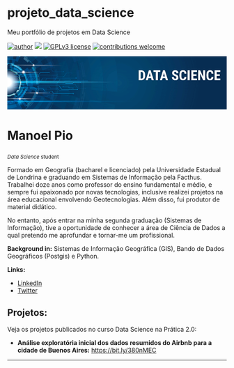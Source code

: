 # projeto_data_science
Meu portfólio de projetos em Data Science

[![author](https://img.shields.io/badge/author-manoelpio-red.svg)](https://www.linkedin.com/in/carlosfab) [![](https://img.shields.io/badge/python-3.7+-blue.svg)](https://www.python.org/downloads/release/python-365/) [![GPLv3 license](https://img.shields.io/badge/License-GPLv3-blue.svg)](http://perso.crans.org/besson/LICENSE.html) [![contributions welcome](https://img.shields.io/badge/contributions-welcome-brightgreen.svg?style=flat)](https://github.com/carlosfab/data_science/issues)

<p align="center">
  <img src="banner.png" >
</p>

# Manoel Pio
<sub>*Data Science* student</sub>

Formado em Geografia (bacharel e licenciado) pela Universidade Estadual de Londrina e graduando em Sistemas de Informação pela Facthus. Trabalhei doze anos como professor do ensino fundamental e médio, e sempre fui apaixonado por novas tecnologias, inclusive realizei projetos na área educacional envolvendo Geotecnologias. Além disso, fui produtor de material didático.

No entanto, após entrar na minha segunda graduação (Sistemas de Informação), tive a oportunidade de conhecer a área de Ciência de Dados a qual pretendo me aprofundar e tornar-me um profissional.

**Background in:** Sistemas de Informação Geográfica (GIS), Bando de Dados Geográficos (Postgis) e Python.

**Links:**
* [LinkedIn](https://www.linkedin.com/in/manoel-alves-4a4a531b/)
* [Twitter](https://twitter.com/manoel_pio)

## Projetos:
Veja os projetos publicados no curso Data Science na Prática 2.0:

* **Análise exploratória inicial dos dados resumidos do Airbnb para a cidade de Buenos Aires:** https://bit.ly/380nMEC

---
